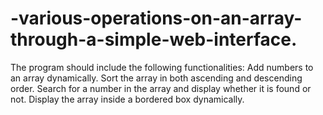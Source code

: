# -various-operations-on-an-array-through-a-simple-web-interface.
The program should include the following functionalities:  Add numbers to an array dynamically. Sort the array in both ascending and descending order. Search for a number in the array and display whether it is found or not. Display the array inside a bordered box dynamically. 
